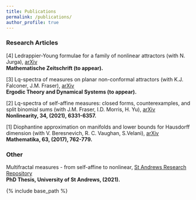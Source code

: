 ```yaml
---
title: Publications
permalink: /publications/
author_profile: true
---
```


### Research Articles
[4] Ledrappier-Young formulae for a family of nonlinear attractors (with N. Jurga), [arXiv](https://arxiv.org/abs/2012.03314)  
**Mathematische Zeitschrift (to appear).**

[3] Lq-spectra of measures on planar non-conformal attractors (with K.J. Falconer, J.M. Fraser), [arXiv](https://arxiv.org/abs/2005.09361)  
**Ergodic Theory and Dynamical Systems (to appear).**

[2] Lq-spectra of self-affine measures: closed forms, counterexamples, and split binomial sums (with J.M. Fraser, I.D. Morris, H. Yu), [arXiv](https://arxiv.org/abs/1811.03400)  
**Nonlinearity, 34, (2021), 6331-6357.**

[1] Diophantine approximation on manifolds and lower bounds for Hausdorff dimension (with V. Beresnevich, R. C. Vaughan, S.Velani), [arXiv](https://arxiv.org/abs/1712.03761)  
**Mathematika, 63, (2017), 762-779.**

### Other

Multifractal measures - from self-affine to nonlinear, [St Andrews Research Repository](https://research-repository.st-andrews.ac.uk/handle/10023/23786)  
**PhD Thesis, University of St Andrews, (2021).**

{% include base_path %}


